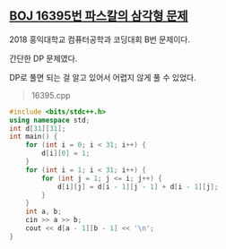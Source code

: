 ## [BOJ 16395번 파스칼의 삼각형 문제](https://www.acmicpc.net/problem/16395)

2018 홍익대학교 컴퓨터공학과 코딩대회 B번 문제이다.

간단한 DP 문제였다.

DP로 풀면 되는 걸 알고 있어서 어렵지 않게 풀 수 있었다.

> 16395.cpp

```cpp
#include <bits/stdc++.h>
using namespace std;
int d[31][31];
int main() {
    for (int i = 0; i < 31; i++) {
        d[i][0] = 1;
    }
    for (int i = 1; i < 31; i++) {
        for (int j = 1; j <= i; j++) {
            d[i][j] = d[i - 1][j - 1] + d[i - 1][j];
        }
    }
    int a, b;
    cin >> a >> b;
    cout << d[a - 1][b - 1] << '\n';
}
```